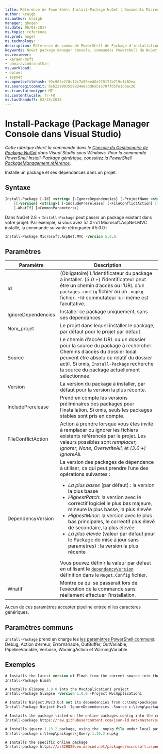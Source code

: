 ```yaml
---
title: Référence de PowerShell Install-Package NuGet | Documents Microsoft
author: kraigb
ms.author: kraigb
manager: ghogen
ms.date: 06/01/2017
ms.topic: reference
ms.prod: nuget
ms.technology: ''
description: Référence de commande PowerShell de Package d’installation de la Console du Gestionnaire de Package NuGet dans Visual Studio.
keywords: NuGet package manager console, commandes Powershell de NuGet, référence NuGet Powershell, Install-Package
ms.reviewer:
- karann-msft
- unniravindranathan
ms.workload:
- dotnet
- aspnet
ms.openlocfilehash: 99c965c2f8c12c7a59ee48e270172b719c1482ea
ms.sourcegitcommit: beb229893559824e8abd6ab16707fd5fe1c6ac26
ms.translationtype: MT
ms.contentlocale: fr-FR
ms.lasthandoff: 03/28/2018
---
```

# <a name="install-package-package-manager-console-in-visual-studio"></a>Install-Package (Package Manager Console dans Visual Studio)

*Cette rubrique décrit la commande dans le [Console du Gestionnaire de Package NuGet](package-manager-console.md) dans Visual Studio sous Windows. Pour la commande PowerShell Install-Package générique, consultez la [PowerShell PackageManagement référence](/powershell/module/packagemanagement/?view=powershell-6).*

Installe un package et ses dépendances dans un projet.

## <a name="syntax"></a>Syntaxe

```ps
Install-Package [-Id] <string> [-IgnoreDependencies] [-ProjectName <string>] [[-Source] <string>] 
    [[-Version] <string>] [-IncludePrerelease] [-FileConflictAction] [-DependencyVersion]
    [-WhatIf] [<CommonParameters>]
```

Dans NuGet 2.8 + `Install-Package` peut passer un package existant dans votre projet. Par exemple, si vous avez 5.1.0-rc1 Microsoft.AspNet.MVC installé, la commande suivante rétrograder il 5.0.0 :

```ps
Install-Package Microsoft.AspNet.MVC -Version 5.0.0.
```

## <a name="parameters"></a>Paramètres

| Paramètre | Description |
| --- | --- |
| Id | (Obligatoire) L’identificateur du package à installer. (*3.0 +*) l’identificateur peut être un chemin d’accès ou l’URL d’un `packages.config` fichier ou un `.nupkg` fichier. -Id commutateur lui-même est facultative. |
| IgnoreDependencies | Installer ce package uniquement, sans ses dépendances. |
| Nom_projet | Le projet dans lequel installer le package, par défaut pour le projet par défaut. |
| Source | Le chemin d’accès URL ou un dossier pour la source du package à rechercher. Chemins d’accès du dossier local peuvent être absolu ou relatif du dossier actif. Si omis, `Install-Package` recherche la source du package actuellement sélectionnée. |
| Version | La version du package à installer, par défaut pour la version la plus récente. |
| IncludePrerelease | Prend en compte les versions préliminaires des packages pour l’installation. Si omis, seuls les packages stables sont pris en compte. |
| FileConflictAction | Action à prendre lorsque vous êtes invité à remplacer ou ignorer les fichiers existants référencés par le projet. Les valeurs possibles sont *remplacer, ignorer, None, OverwriteAll*, et *(3.0 +)* *IgnoreAll*. |
| DependencyVersion | La version des packages de dépendance à utiliser, ce qui peut prendre l’une des opérations suivantes :<br/><ul><li>*La plus basse* (par défaut) : la version la plus basse</li><li>*HighestPatch*: la version avec le correctif logiciel le plus bas majeure, mineure la plus basse, la plus élevée</li><li>*HighestMinor*: la version avec le plus bas principales, le correctif plus élevé de secondaire, la plus élevée</li><li>*La plus élevée* (valeur par défaut pour le Package de mise à jour sans paramètres) : la version la plus récente</li></ul>Vous pouvez définir la valeur par défaut en utilisant le [ `dependencyVersion` ](../reference/nuget-config-file.md#config-section) définition dans le `Nuget.Config` fichier. |
| WhatIf | Montre ce qui se passerait lors de l’exécution de la commande sans réellement effectuer l’installation. |

Aucun de ces paramètres accepter pipeline entrée ni les caractères génériques.

## <a name="common-parameters"></a>Paramètres communs

`Install-Package` prend en charge les [les paramètres PowerShell communs](http://go.microsoft.com/fwlink/?LinkID=113216): Debug, Action d’erreur, ErrorVariable, OutBuffer, OutVariable, PipelineVariable, Verbose, WarningAction et WarningVariable.

## <a name="examples"></a>Exemples

```ps
# Installs the latest version of Elmah from the current source into the default project
Install-Package Elmah

# Installs Glimpse 1.0.0 into the MvcApplication1 project
Install-Package Glimpse -Version 1.0.0 -Project MvcApplication1

# Installs Ninject.Mvc3 but not its dependencies from c:\temp\packages
Install-Package Ninject.Mvc3 -IgnoreDependencies -Source c:\temp\packages

# Installs the package listed on the online packages.config into the current project
Install-package https://raw.githubusercontent.com/json-ld.net/master/src/JsonLD/packages.config

# Installs jquery 1.10.2 package, using the .nupkg file under local path of c:\temp\packages
Install-package c:\temp\packages\jQuery.1.10.2.nupkg

# Installs the specific online package
Install-package https://az320820.vo.msecnd.net/packages/microsoft.aspnet.mvc.5.2.3.nupkg
```

